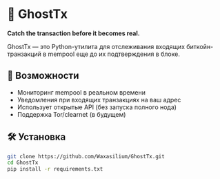 # 👻 GhostTx

**Catch the transaction before it becomes real.**

GhostTx — это Python-утилита для отслеживания входящих биткойн-транзакций в mempool еще до их подтверждения в блоке.

## 🚀 Возможности

- Мониторинг mempool в реальном времени
- Уведомления при входящих транзакциях на ваш адрес
- Использует открытые API (без запуска полного нода)
- Поддержка Tor/clearnet (в будущем)

## 🛠 Установка

```bash
git clone https://github.com/Waxasilium/GhostTx.git
cd GhostTx
pip install -r requirements.txt
